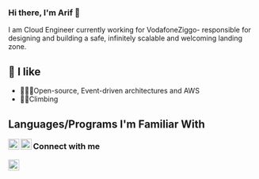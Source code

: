 ### Hi there, I'm Arif 👋

I am Cloud Engineer currently working for VodafoneZiggo- responsible for designing and building a safe, infinitely scalable and welcoming landing zone.

## 👀 I like 

- 👨🏻‍💻Open-source, Event-driven architectures and AWS
- 🧗‍♂️Climbing

## Languages/Programs I'm Familiar With

<img align="left" alt="Python" width="22px" src="https://cdn.jsdelivr.net/npm/simple-icons@3.13.0/icons/python.svg" />
<img align="left" alt="Terraform" width="22px" src="https://cdn.jsdelivr.net/npm/simple-icons@3.13.0/icons/terraform.svg" />

### Connect with me

[<img align="left" alt="arifakkermans | LinkedIn" width="22" src="https://cdn.jsdelivr.net/npm/simple-icons@v3/icons/linkedin.svg" />][linkedin]

[linkedin]: https://linkedin.com/in/arif-akkermans
